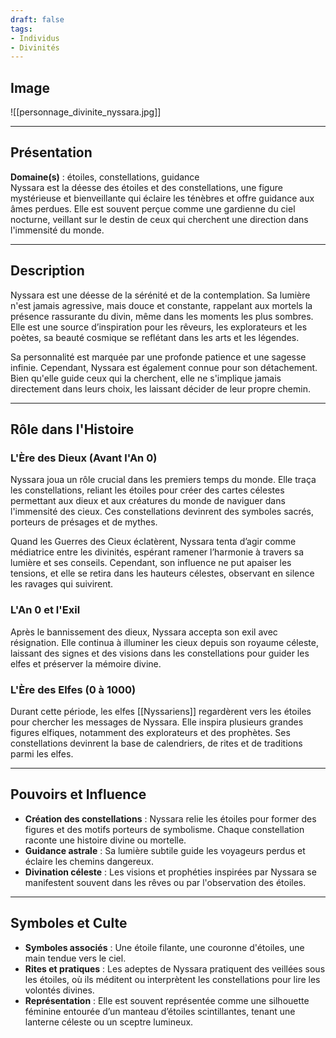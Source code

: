```yaml
---
draft: false
tags:
- Individus
- Divinités
---
```


## Image

![[personnage_divinite_nyssara.jpg]]

___

## Présentation
**Domaine(s)** : étoiles, constellations, guidance  
Nyssara est la déesse des étoiles et des constellations, une figure mystérieuse et bienveillante qui éclaire les ténèbres et offre guidance aux âmes perdues. Elle est souvent perçue comme une gardienne du ciel nocturne, veillant sur le destin de ceux qui cherchent une direction dans l'immensité du monde.

---

## Description
Nyssara est une déesse de la sérénité et de la contemplation. Sa lumière n'est jamais agressive, mais douce et constante, rappelant aux mortels la présence rassurante du divin, même dans les moments les plus sombres. Elle est une source d’inspiration pour les rêveurs, les explorateurs et les poètes, sa beauté cosmique se reflétant dans les arts et les légendes.

Sa personnalité est marquée par une profonde patience et une sagesse infinie. Cependant, Nyssara est également connue pour son détachement. Bien qu'elle guide ceux qui la cherchent, elle ne s'implique jamais directement dans leurs choix, les laissant décider de leur propre chemin.

---

## Rôle dans l'Histoire
### L'Ère des Dieux (Avant l'An 0)
Nyssara joua un rôle crucial dans les premiers temps du monde. Elle traça les constellations, reliant les étoiles pour créer des cartes célestes permettant aux dieux et aux créatures du monde de naviguer dans l'immensité des cieux. Ces constellations devinrent des symboles sacrés, porteurs de présages et de mythes.

Quand les Guerres des Cieux éclatèrent, Nyssara tenta d’agir comme médiatrice entre les divinités, espérant ramener l’harmonie à travers sa lumière et ses conseils. Cependant, son influence ne put apaiser les tensions, et elle se retira dans les hauteurs célestes, observant en silence les ravages qui suivirent.

### L'An 0 et l'Exil
Après le bannissement des dieux, Nyssara accepta son exil avec résignation. Elle continua à illuminer les cieux depuis son royaume céleste, laissant des signes et des visions dans les constellations pour guider les elfes et préserver la mémoire divine.

### L'Ère des Elfes (0 à 1000)
Durant cette période, les elfes [[Nyssariens]] regardèrent vers les étoiles pour chercher les messages de Nyssara. Elle inspira plusieurs grandes figures elfiques, notamment des explorateurs et des prophètes. Ses constellations devinrent la base de calendriers, de rites et de traditions parmi les elfes.

---

## Pouvoirs et Influence
- **Création des constellations** : Nyssara relie les étoiles pour former des figures et des motifs porteurs de symbolisme. Chaque constellation raconte une histoire divine ou mortelle.
- **Guidance astrale** : Sa lumière subtile guide les voyageurs perdus et éclaire les chemins dangereux.
- **Divination céleste** : Les visions et prophéties inspirées par Nyssara se manifestent souvent dans les rêves ou par l'observation des étoiles.

---

## Symboles et Culte
- **Symboles associés** : Une étoile filante, une couronne d'étoiles, une main tendue vers le ciel.  
- **Rites et pratiques** : Les adeptes de Nyssara pratiquent des veillées sous les étoiles, où ils méditent ou interprètent les constellations pour lire les volontés divines.  
- **Représentation** : Elle est souvent représentée comme une silhouette féminine entourée d’un manteau d’étoiles scintillantes, tenant une lanterne céleste ou un sceptre lumineux.